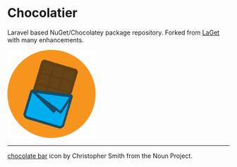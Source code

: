 # Chocolatier

Laravel based NuGet/Chocolatey package repository. Forked from [LaGet](https://github.com/ikkentim/LaGet) with many enhancements.


<img src="https://raw.githubusercontent.com/MelonSmasher/Chocolatier/master/public/logo/logo_md.png" alt="logo" style="width: 200px;"/>

---




[chocolate bar](https://thenounproject.com/term/chocolate/621397/) icon by Christopher Smith from the Noun Project.